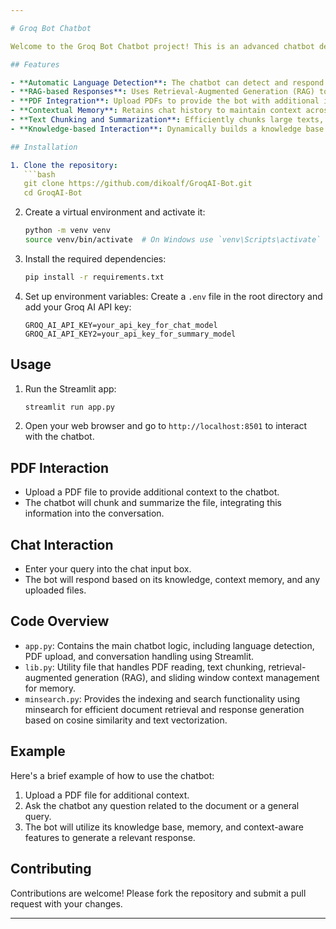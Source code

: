 ```yaml
---

# Groq Bot Chatbot

Welcome to the Groq Bot Chatbot project! This is an advanced chatbot designed to provide intelligent, contextually aware responses. It leverages Groq AI's models for both conversational interaction and summarization, supports multiple languages, and allows PDF content integration for enhanced knowledge-based responses.

## Features

- **Automatic Language Detection**: The chatbot can detect and respond in the user's language, making interactions more seamless and user-friendly.
- **RAG-based Responses**: Uses Retrieval-Augmented Generation (RAG) to reference previously provided information and combine it with user queries for more accurate responses.
- **PDF Integration**: Upload PDFs to provide the bot with additional information. It processes, summarizes, and uses the content to answer user queries.
- **Contextual Memory**: Retains chat history to maintain context across longer interactions, improving response relevance over time.
- **Text Chunking and Summarization**: Efficiently chunks large texts, including PDFs, and generates concise summaries.
- **Knowledge-based Interaction**: Dynamically builds a knowledge base using PDF contents and conversation history, enabling contextually aware responses based on past interactions.

## Installation

1. Clone the repository:
   ```bash
   git clone https://github.com/dikoalf/GroqAI-Bot.git
   cd GroqAI-Bot
   ```

2. Create a virtual environment and activate it:
   ```bash
   python -m venv venv
   source venv/bin/activate  # On Windows use `venv\Scripts\activate`
   ```

3. Install the required dependencies:
   ```bash
   pip install -r requirements.txt
   ```

4. Set up environment variables:
   Create a `.env` file in the root directory and add your Groq AI API key:
   ```plaintext
   GROQ_AI_API_KEY=your_api_key_for_chat_model
   GROQ_AI_API_KEY2=your_api_key_for_summary_model
   ```

## Usage

1. Run the Streamlit app:
   ```bash
   streamlit run app.py
   ```

2. Open your web browser and go to `http://localhost:8501` to interact with the chatbot.

## PDF Interaction

- Upload a PDF file to provide additional context to the chatbot.
- The chatbot will chunk and summarize the file, integrating this information into the conversation.

## Chat Interaction

- Enter your query into the chat input box.
- The bot will respond based on its knowledge, context memory, and any uploaded files.

## Code Overview

- `app.py`: Contains the main chatbot logic, including language detection, PDF upload, and conversation handling using Streamlit.
- `lib.py`: Utility file that handles PDF reading, text chunking, retrieval-augmented generation (RAG), and sliding window context management for memory.
- `minsearch.py`: Provides the indexing and search functionality using minsearch for efficient document retrieval and response generation based on cosine similarity and text vectorization.

## Example

Here's a brief example of how to use the chatbot:

1. Upload a PDF file for additional context.
2. Ask the chatbot any question related to the document or a general query.
3. The bot will utilize its knowledge base, memory, and context-aware features to generate a relevant response.

## Contributing

Contributions are welcome! Please fork the repository and submit a pull request with your changes.

---
```

